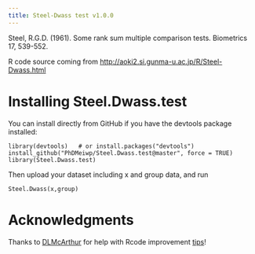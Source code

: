 ```yaml
---
title: Steel-Dwass test v1.0.0
---
```


Steel, R.G.D. (1961). Some rank sum multiple comparison tests. Biometrics 17, 539-552.

R code source coming from http://aoki2.si.gunma-u.ac.jp/R/Steel-Dwass.html

# Installing Steel.Dwass.test

You can install directly from GitHub if you have the devtools package installed:

    library(devtools)   # or install.packages("devtools")
	install_github("PhDMeiwp/Steel.Dwass.test@master", force = TRUE)
	library(Steel.Dwass.test)

Then upload your dataset including x and group data, and run 

    Steel.Dwass(x,group)

# Acknowledgments

Thanks to [DLMcArthur](https://disqus.com/by/dlmcarthur/) for help with Rcode improvement [tips](https://meiweiping.github.io/Steel-Dwass-test-in-R-Kruskal-Wallis-post-hoc-test/#comments)!
